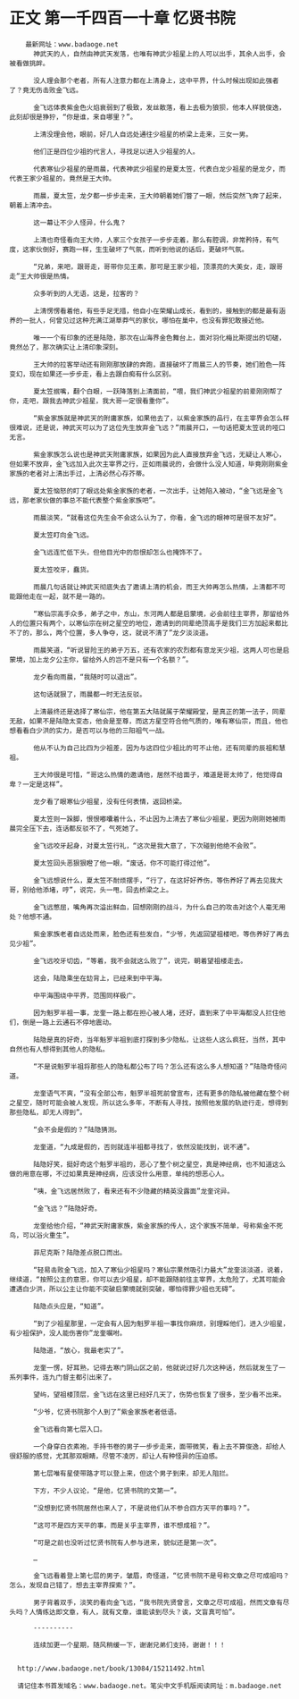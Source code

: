 # 正文 第一千四百一十章 忆贤书院
        最新网址：www.badaoge.net
          神武天的人，自然由神武天发落，也唯有神武少祖星上的人可以出手，其余人出手，会被看做挑衅。
      
          没人理会那个老者，所有人注意力都在上清身上，这中平界，什么时候出现如此强者了？竟无伤击败金飞远。
      
          金飞远体表紫金色火焰衰弱到了极致，发丝散落，看上去极为狼狈，他本人样貌俊逸，此刻却很是狰狞，“你是谁，来自哪里？”。
      
          上清没理会他，眼前，好几人自远处通往少祖星的桥梁上走来，三女一男。
      
          他们正是四位少祖的代言人，寻找足以进入少祖星的人。
      
          代表寒仙少祖星的是雨晨，代表神武少祖星的是夏太笠，代表白龙少祖星的是龙夕，而代表王家少祖星的，竟然是王大帅。
      
          雨晨，夏太笠，龙夕都一步步走来，王大帅朝着她们瞥了一眼，然后突然飞奔了起来，朝着上清冲去。
      
          这一幕让不少人怪异，什么鬼？
      
          上清也奇怪看向王大帅，人家三个女孩子一步步走着，那么有腔调，非常矜持，有气度，这家伙倒好，赛跑一样，生生破坏了气氛，而听到他说的话后，更破坏气氛。
      
          “兄弟，来吧，跟哥走，哥带你见王素，那可是王家少祖，顶漂亮的大美女，走，跟哥走”王大帅很是热情。
      
          众多听到的人无语，这是，拉客的？
      
          上清愣愣看着他，有些手足无措，他自小在荣耀山成长，看到的，接触到的都是最有涵养的一批人，何曾见过这种充满江湖草莽气的家伙，哪怕在巢中，也没有罪犯敢接近他。
      
          唯一一个有印象的还是陆隐，那次在山海界金色舞台上，面对羽化梅比斯提出的切磋，竟然怂了，那次确实让上清印象深刻。
      
          王大帅的拉客举动还有刚刚那放肆的奔跑，直接破坏了雨晨三人的节奏，她们脸色一阵变幻，现在如果还一步步走，看上去跟白痴有什么区别。
      
          夏太笠抿嘴，翻个白眼，一跃降落到上清面前，“喂，我们神武少祖星的前辈刚刚帮了你，走吧，跟我去神武少祖星，我大哥一定很看重你”。
      
          “紫金家族就是神武天的附庸家族，如果他去了，以紫金家族的品行，在主宰界会怎么样很难说，还是说，神武天可以为了这位先生放弃金飞远？”雨晨开口，一句话把夏太笠说的哑口无言。
      
          紫金家族怎么说也是神武天附庸家族，如果因为此人直接放弃金飞远，无疑让人寒心，但如果不放弃，金飞远加入此次主宰界之行，正如雨晨说的，会做什么没人知道，毕竟刚刚紫金家族的老者对上清出手过，上清必然心存芥蒂。
      
          夏太笠恼怒的盯了眼远处紫金家族的老者，一次出手，让她陷入被动，“金飞远是金飞远，那老家伙做的事总不能代表整个紫金家族吧”。
      
          雨晨淡笑，“就看这位先生会不会这么认为了，你看，金飞远的眼神可是很不友好”。
      
          夏太笠盯向金飞远。
      
          金飞远连忙低下头，但他目光中的怨恨却怎么也掩饰不了。
      
          夏太笠咬牙，蠢货。
      
          雨晨几句话就让神武天彻底失去了邀请上清的机会，而王大帅再怎么热情，上清都不可能跟他走在一起，就不是一路的。
      
          “寒仙宗高手众多，弟子之中，东山，东河两人都是启蒙境，必会前往主宰界，那留给外人的位置只有两个，以寒仙宗在树之星空的地位，邀请到的同辈绝顶高手是我们三方加起来都比不了的，那么，两个位置，多人争夺，这，就说不清了”龙夕淡淡道。
      
          雨晨笑道，“听说冒险王的弟子万五，还有农家的农烈都有意龙天少祖，这两人可也是启蒙境，加上龙夕公主你，留给外人的岂不是只有一个名额？”。
      
          龙夕看向雨晨，“我随时可以退出”。
      
          这句话就狠了，雨晨都一时无法反驳。
      
          上清最终还是选择了寒仙宗，他在第五大陆就属于荣耀殿堂，是真正的第一法子，同辈无敌，如果不是陆隐太变态，他会是至尊，而这方星空符合他气质的，唯有寒仙宗，而且，他也想看看白少洪的实力，是否可以与他的三阳祖气一战。
      
          他从不认为自己比四为少祖差，因为与这四位少祖比的可不止他，还有同辈的辰祖和慧祖。
      
          王大帅很是可惜，“哥这么热情的邀请他，居然不给面子，难道是哥太帅了，他觉得自卑？一定是这样”。
      
          龙夕看了眼寒仙少祖星，没有任何表情，返回桥梁。
      
          夏太笠则一跺脚，恨恨嘟囔着什么，不止因为上清去了寒仙少祖星，更因为刚刚她被雨晨完全压下去，连话都反驳不了，气死她了。
      
          金飞远咬牙起身，对夏太笠行礼，“这次是我大意了，下次碰到他绝不会败”。
      
          夏太笠回头恶狠狠瞪了他一眼，“废话，你不可能打得过他”。
      
          金飞远想说什么，夏太笠不耐烦摆手，“行了，在这好好养伤，等伤养好了再去见我大哥，别给他添堵，哼”，说完，头一甩，回去桥梁之上。
      
          金飞远憋屈，嘴角再次溢出鲜血，回想刚刚的战斗，为什么自己的攻击对这个人毫无用处？他想不通。
      
          紫金家族老者自远处而来，脸色还有些发白，“少爷，先返回望祖楼吧，等伤养好了再去见少祖”。
      
          金飞远咬牙切齿，“等着，我不会就这么败了”，说完，朝着望祖楼走去。
      
          这会，陆隐乘坐在攰背上，已经来到中平海。
      
          中平海围绕中平界，范围同样极广。
      
          因为魁罗半祖一事，龙奎一路上都在担心被人堵，还好，直到来了中平海都没人拦住他们，倒是一路上云通石不停地震动。
      
          陆隐是真的好奇，当年魁罗半祖到底打探到多少隐私，让这些人这么疯狂，当然，其中自然也有人想得到其他人的隐私。
      
          “不是说魁罗半祖将那些人的隐私都公布了吗？怎么还有这么多人想知道？”陆隐奇怪问道。
      
          龙奎语气不爽，“没有全部公布，魁罗半祖死前曾宣布，还有更多的隐私被他藏在整个树之星空，随时可能会被人发现，所以这么多年，不断有人寻找，按照他发展的轨迹行走，想得到那些隐私，却无人得到”。
      
          “会不会是假的？”陆隐猜测。
      
          龙奎道，“九成是假的，否则就连半祖都寻找了，依然没能找到，说不通”。
      
          陆隐好笑，挺好奇这个魁罗半祖的，恶心了整个树之星空，真是神经病，也不知道这么做的用意在哪，不过如果真是神经病，应该没什么用意，单纯的想恶心人。
      
          “咦，金飞远居然败了，看来还有不少隐藏的精英没露面”龙奎诧异。
      
          “金飞远？”陆隐好奇。
      
          龙奎给他介绍，“神武天附庸家族，紫金家族的传人，这个家族不简单，号称紫金不死鸟，可以浴火重生”。
      
          菲尼克斯？陆隐差点脱口而出。
      
          “轻易击败金飞远，加入了寒仙少祖星吗？寒仙宗果然吸引力最大”龙奎淡淡道，说着，继续道，“按照公主的意思，你可以去少祖星，却不能跟随前往主宰界，太危险了，尤其可能会遭遇白少洪，所以公主让你能不突破启蒙境就别突破，哪怕得罪少祖也无碍”。
      
          陆隐点头应是，“知道”。
      
          “到了少祖星那里，一定会有人因为魁罗半祖一事找你麻烦，别理睬他们，进入少祖星，有少祖保护，没人能伤害你”龙奎嘱咐。
      
          陆隐道，“放心，我最老实了”。
      
          龙奎一愣，好耳熟，记得去寒门阴山区之前，他就说过好几次这种话，然后就发生了一系列事件，连九门督主都引出来了。
      
          望屿，望祖楼顶层，金飞远在这里已经好几天了，伤势也恢复了很多，至少看不出来。
      
          “少爷，忆贤书院那个人到了”紫金家族老者低语。
      
          金飞远看向第七层入口。
      
          一个身穿白衣素袍，手持书卷的男子一步步走来，面带微笑，看上去不算俊逸，却给人很舒服的感觉，尤其那双眼睛，尽管不凌厉，却让人有种怪异的压迫感。
      
          第七层唯有星使带路才可以登上来，但这个男子到来，却无人阻拦。
      
          下方，不少人议论，“是他，忆贤书院的文第一”。
      
          “没想到忆贤书院居然也来人了，不是说他们从不参合四方天平的事吗？”。
      
          “这可不是四方天平的事，而是关乎主宰界，谁不想成祖？”。
      
          “可是之前也没听过忆贤书院有人参与进来，貌似还是第一次”。
      
          …
      
          金飞远看着登上第七层的男子，皱眉，奇怪道，“忆贤书院不是号称文章之尽可成祖吗？怎么，发现自己错了，想去主宰界探索？”。
      
          男子背着双手，淡笑的看向金飞远，“我书院先贤曾言，文章之尽可成祖，然而文章有尽头吗？人情练达即文章，有人，就有文章，谁能读到尽头？诶，文盲真可怕”。
      
          ----------
      
          连续加更一个星期，随风稍缓一下，谢谢兄弟们支持，谢谢！！！
      
      
      http://www.badaoge.net/book/13084/15211492.html
      
      请记住本书首发域名：www.badaoge.net。笔尖中文手机版阅读网址：m.badaoge.net